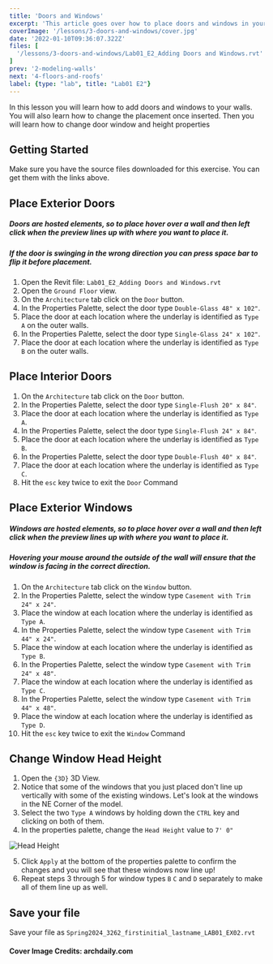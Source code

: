 ```yaml
---
title: 'Doors and Windows'
excerpt: 'This article goes over how to place doors and windows in your walls.'
coverImage: '/lessons/3-doors-and-windows/cover.jpg'
date: '2022-01-10T09:36:07.322Z'
files: [
  '/lessons/3-doors-and-windows/Lab01_E2_Adding Doors and Windows.rvt'
]
prev: '2-modeling-walls'
next: '4-floors-and-roofs'
label: {type: "lab", title: "Lab01 E2"}
---
```


In this lesson you will learn how to add doors and windows to your walls. You will also learn how to change the placement once inserted. Then you will learn how to change door window and height properties

## Getting Started

Make sure you have the source files downloaded for this exercise. You can get them with the links above.

## Place Exterior Doors

##### Doors are hosted elements, so to place hover over a wall and then left click when the preview lines up with where you want to place it.
##### If the door is swinging in the wrong direction you can press space bar to flip it before placement.

1. Open the Revit file: ``Lab01_E2_Adding Doors and Windows.rvt``
2. Open the ``Ground Floor`` view.
3. On the ``Architecture`` tab click on the ``Door`` button.
4. In the Properties Palette, select the door type ``Double-Glass 48" x 102"``.
5. Place the door at each location where the underlay is identified as ``Type A`` on the outer walls.
6. In the Properties Palette, select the door type ``Single-Glass 24" x 102"``.
5. Place the door at each location where the underlay is identified as ``Type B`` on the outer walls.

## Place Interior Doors

1. On the ``Architecture`` tab click on the ``Door`` button.
2. In the Properties Palette, select the door type ``Single-Flush 20" x 84"``.
3. Place the door at each location where the underlay is identified as ``Type A``.
4. In the Properties Palette, select the door type ``Single-Flush 24" x 84"``.
5. Place the door at each location where the underlay is identified as ``Type B``.
6. In the Properties Palette, select the door type ``Double-Flush 40" x 84"``.
7. Place the door at each location where the underlay is identified as ``Type C``.
10. Hit the ``esc`` key twice to exit the ``Door`` Command

## Place Exterior Windows

##### Windows are hosted elements, so to place hover over a wall and then left click when the preview lines up with where you want to place it.
##### Hovering your mouse around the outside of the wall will ensure that the window is facing in the correct direction.

1. On the ``Architecture`` tab click on the ``Window`` button.
2. In the Properties Palette, select the window type ``Casement with Trim 24" x 24"``.
3. Place the window at each location where the underlay is identified as ``Type A``.
4. In the Properties Palette, select the window type ``Casement with Trim 44" x 24"``.
5. Place the window at each location where the underlay is identified as ``Type B``.
6. In the Properties Palette, select the window type ``Casement with Trim 24" x 48"``.
7. Place the window at each location where the underlay is identified as ``Type C``.
8. In the Properties Palette, select the window type ``Casement with Trim 44" x 48"``.
9. Place the window at each location where the underlay is identified as ``Type D``.
10. Hit the ``esc`` key twice to exit the ``Window`` Command

## Change Window Head Height

1. Open the ``{3D}`` 3D View.
2. Notice that some of the windows that you just placed don't line up vertically with some of the existing windows. Let's look at the windows in the NE Corner of the model.
3. Select the two ``Type A`` windows by holding down the ``CTRL`` key and clicking on both of them.
4. In the properties palette, change the ``Head Height`` value to ``7' 0"``

![Head Height](/lessons/3-doors-and-windows/window-corner.png)

5. Click ``Apply`` at the bottom of the properties palette to confirm the changes and you will see that these windows now line up!
6. Repeat steps 3 through 5 for window types ``B`` ``C`` and ``D`` separately to make all of them line up as well.

## Save your file

Save your file as ``Spring2024_3262_firstinitial_lastname_LAB01_EX02.rvt``

#### Cover Image Credits: archdaily.com